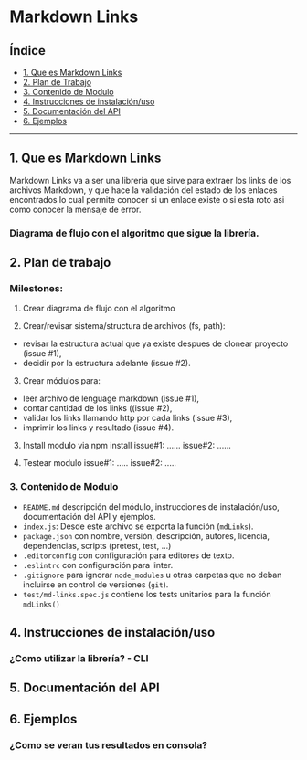 # Markdown Links

## Índice

* [1. Que es Markdown Links](#1-que-es-markdown-links)
* [2. Plan de Trabajo](#2-plan-de-trabajo)
* [3. Contenido de Modulo](#3-contenido-de-modulo)
* [4. Instrucciones de instalación/uso](#4-instrucciones-de-instalacion/uso)
* [5. Documentación del API](#5-documentacion-del-api)
* [6. Ejemplos](#6-ejemplos)

***

## 1. Que es Markdown Links

Markdown Links va a ser una libreria que sirve para extraer los links de los archivos Markdown, y que hace la validación del estado de los enlaces encontrados lo cual permite conocer si un enlace existe o si esta roto asi como conocer la mensaje de error.

### Diagrama de flujo con el algoritmo que sigue la librería.



## 2. Plan de trabajo

### Milestones:

1. Crear diagrama de flujo con el algoritmo

2. Crear/revisar sistema/structura de archivos (fs, path):  
  
  - revisar la estructura actual que ya existe despues de clonear proyecto (issue #1),
  - decidir por la estructura adelante (issue #2).

3. Crear módulos para:
- leer archivo de lenguage markdown (issue #1), 
- contar cantidad de los links ((issue #2),
- validar los links llamando http por cada links (issue #3),
- imprimir los links y resultado (issue #4).

3. Install modulo via npm install
  issue#1: ......
  issue#2: ......

4. Testear modulo
  issue#1: .....
  issue#2: .....


### 3. Contenido de Modulo

* `README.md` descripción del módulo, instrucciones de instalación/uso, documentación del API y ejemplos. 
* `index.js`: Desde este archivo se exporta la función (`mdLinks`).
* `package.json` con nombre, versión, descripción, autores, licencia,   dependencias, scripts (pretest, test, ...)
* `.editorconfig` con configuración para editores de texto. 
* `.eslintrc` con configuración para linter. 
* `.gitignore` para ignorar `node_modules` u otras carpetas que no deban incluirse en control de versiones (`git`).
* `test/md-links.spec.js` contiene los tests unitarios para la función
  `mdLinks()`

## 4. Instrucciones de instalación/uso


### ¿Como utilizar la librería? - CLI


## 5. Documentación del API 

## 6. Ejemplos



  ### ¿Como se veran tus resultados en consola?



